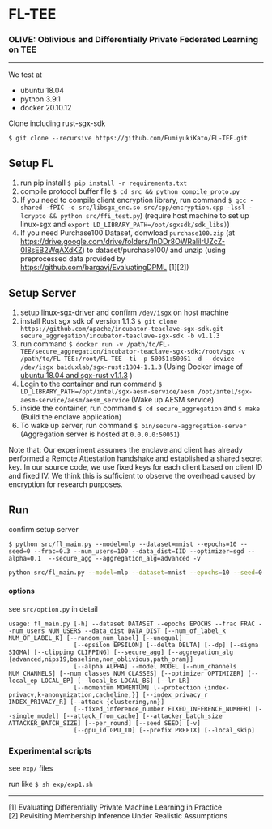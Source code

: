 # FL-TEE

### OLIVE: Oblivious and Differentially Private Federated Learning on TEE
---

We test at
- ubuntu 18.04 
- python 3.9.1 
- docker 20.10.12


Clone including rust-sgx-sdk
```
$ git clone --recursive https://github.com/FumiyukiKato/FL-TEE.git
```

## Setup FL
1. run pip install `$ pip install -r requirements.txt`
2. compile protocol buffer file `$ cd src && python compile_proto.py`
3. If you need to compile client encryption library, run command `$ gcc -shared -fPIC -o src/libsgx_enc.so src/cpp/encryption.cpp -lssl -lcrypto && python src/ffi_test.py`) (require host machine to set up linux-sgx and `export LD_LIBRARY_PATH=/opt/sgxsdk/sdk_libs)`)
4. If you need Purchase100 Dataset, donwload `purchase100.zip` (at https://drive.google.com/drive/folders/1nDDr8OWRaliIrUZcZ-0I8sEB2WqAXdKZ) to dataset/purchase100/ and unzip (using preprocessed data provided by https://github.com/bargavj/EvaluatingDPML [1][2])


## Setup Server
1. setup [linux-sgx-driver](https://github.com/intel/linux-sgx-driver) and confirm `/dev/isgx` on host machine
2. install Rust sgx sdk of version 1.1.3 `$ git clone https://github.com/apache/incubator-teaclave-sgx-sdk.git secure_aggregation/incubator-teaclave-sgx-sdk -b v1.1.3`
3. run command `$ docker run -v /path/to/FL-TEE/secure_aggregation/incubator-teaclave-sgx-sdk:/root/sgx -v /path/to/FL-TEE:/root/FL-TEE -ti -p 50051:50051 -d --device /dev/isgx baiduxlab/sgx-rust:1804-1.1.3` (Using Docker image of [ubuntu 18.04 and sgx-rust v1.1.3](https://hub.docker.com/layers/baiduxlab/sgx-rust/1804-1.1.3/images/sha256-fbf4b495a0433ee2ef45ae9780b05d2f181aa6bbbe16dd0cf9ab5b4059ff15a5?context=explore) )
4. Login to the container and run command `$ LD_LIBRARY_PATH=/opt/intel/sgx-aesm-service/aesm /opt/intel/sgx-aesm-service/aesm/aesm_service` (Wake up AESM service)
5. inside the container, run command  `$ cd secure_aggregation` and `$ make` (Build the enclave application)
6. To wake up server, run command `$ bin/secure-aggregation-server` (Aggregation server is hosted at `0.0.0.0:50051`)


Note that: Our experiment assumes the enclave and client has already performed a Remote Attestation handshake and established a shared secret key. In our source code, we use fixed keys for each client based on client ID and fixed IV. We think this is sufficient to observe the overhead caused by encryption for research purposes.


## Run
confirm setup server

```
$ python src/fl_main.py --model=mlp --dataset=mnist --epochs=10 --seed=0 --frac=0.3 --num_users=100 --data_dist=IID --optimizer=sgd --alpha=0.1  --secure_agg --aggregation_alg=advanced -v
```

```bash
python src/fl_main.py --model=mlp --dataset=mnist --epochs=10 --seed=0 --frac=0.3 --num_users=100 --data_dist=IID --optimizer=sgd --alpha=0.1  --secure_agg --aggregation_alg=optimized --optimal_num_of_clients=10
```

#### options

see `src/option.py` in detail

```
usage: fl_main.py [-h] --dataset DATASET --epochs EPOCHS --frac FRAC --num_users NUM_USERS --data_dist DATA_DIST [--num_of_label_k NUM_OF_LABEL_K] [--random_num_label] [--unequal]
                  [--epsilon EPSILON] [--delta DELTA] [--dp] [--sigma SIGMA] [--clipping CLIPPING] [--secure_agg] [--aggregation_alg {advanced,nips19,baseline,non_oblivious,path_oram}]
                  [--alpha ALPHA] --model MODEL [--num_channels NUM_CHANNELS] [--num_classes NUM_CLASSES] [--optimizer OPTIMIZER] [--local_ep LOCAL_EP] [--local_bs LOCAL_BS] [--lr LR]
                  [--momentum MOMENTUM] [--protection {index-privacy,k-anonymization,cacheline,}] [--index_privacy_r INDEX_PRIVACY_R] [--attack {clustering,nn}]
                  [--fixed_inference_number FIXED_INFERENCE_NUMBER] [--single_model] [--attack_from_cache] [--attacker_batch_size ATTACKER_BATCH_SIZE] [--per_round] [--seed SEED] [-v]
                  [--gpu_id GPU_ID] [--prefix PREFIX] [--local_skip]
```



### Experimental scripts
see `exp/` files

run like `$ sh exp/exp1.sh`


---

[1] Evaluating Differentially Private Machine Learning in Practice  
[2] Revisiting Membership Inference Under Realistic Assumptions
